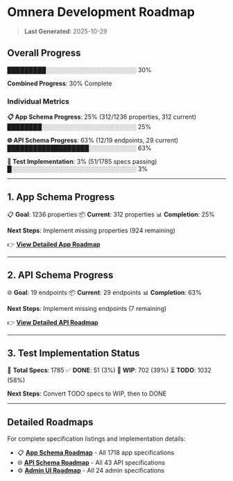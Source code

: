 # Omnera Development Roadmap

> **Last Generated**: 2025-10-29

## Overall Progress

█████████░░░░░░░░░░░░░░░░░░░░░ 30%

**Combined Progress**: 30% Complete

### Individual Metrics

**📋 App Schema Progress**: 25% (312/1236 properties, 312 current)
████████░░░░░░░░░░░░░░░░░░░░░░ 25%

**🌐 API Schema Progress**: 63% (12/19 endpoints, 29 current)
███████████████████░░░░░░░░░░░ 63%

**🧪 Test Implementation**: 3% (51/1785 specs passing)
█░░░░░░░░░░░░░░░░░░░░░░░░░░░░░ 3%

---

## 1. App Schema Progress

📋 **Goal**: 1236 properties
📦 **Current**: 312 properties
📊 **Completion**: 25%

**Next Steps**: Implement missing properties (924 remaining)

👉 **[View Detailed App Roadmap](specs/app/ROADMAP.md)**

---

## 2. API Schema Progress

🌐 **Goal**: 19 endpoints
📦 **Current**: 29 endpoints
📊 **Completion**: 63%

**Next Steps**: Implement missing endpoints (7 remaining)

👉 **[View Detailed API Roadmap](specs/api/ROADMAP.md)**

---

## 3. Test Implementation Status

🧪 **Total Specs**: 1785
✅ **DONE**: 51 (3%)
🚧 **WIP**: 702 (39%)
⏳ **TODO**: 1032 (58%)

**Next Steps**: Convert TODO specs to WIP, then to DONE

---

## Detailed Roadmaps

For complete specification listings and implementation details:

- 📋 **[App Schema Roadmap](specs/app/ROADMAP.md)** - All 1718 app specifications
- 🌐 **[API Schema Roadmap](specs/api/ROADMAP.md)** - All 43 API specifications
- ⚙️ **[Admin UI Roadmap](specs/admin/ROADMAP.md)** - All 24 admin specifications
